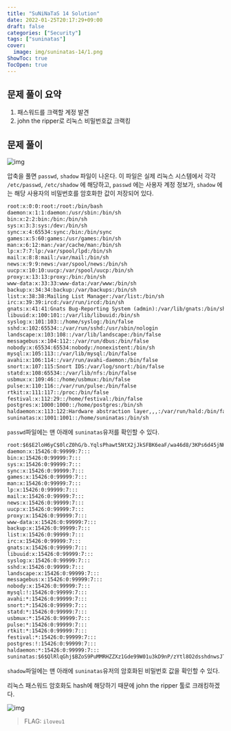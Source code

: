 ```yaml
---
title: "SuNiNaTaS 14 Solution"
date: 2022-01-25T20:17:29+09:00
draft: false
categories: ["Security"]
tags: ["suninatas"]
cover:
  image: img/suninatas-14/1.png
ShowToc: true
TocOpen: true
---
```


## 문제 풀이 요약

1. 패스워드를 크랙할 계정 발견
2. john the ripper로 리눅스 비밀번호값 크랙킹

## 문제 풀이

![img](/img/suninatas-14/1.png)

압축을 풀면 `passwd`, `shadow` 파일이 나온다. 이 파일은 실제 리눅스 시스템에서 각각 `/etc/passwd`, `/etc/shadow` 에 해당하고, `passwd` 에는 사용자 계정 정보가, `shadow` 에는 해당 사용자의 비밀번호를 암호화한 값이 저장되어 있다.  

```txt {linenos=true}
root:x:0:0:root:/root:/bin/bash
daemon:x:1:1:daemon:/usr/sbin:/bin/sh
bin:x:2:2:bin:/bin:/bin/sh
sys:x:3:3:sys:/dev:/bin/sh
sync:x:4:65534:sync:/bin:/bin/sync
games:x:5:60:games:/usr/games:/bin/sh
man:x:6:12:man:/var/cache/man:/bin/sh
lp:x:7:7:lp:/var/spool/lpd:/bin/sh
mail:x:8:8:mail:/var/mail:/bin/sh
news:x:9:9:news:/var/spool/news:/bin/sh
uucp:x:10:10:uucp:/var/spool/uucp:/bin/sh
proxy:x:13:13:proxy:/bin:/bin/sh
www-data:x:33:33:www-data:/var/www:/bin/sh
backup:x:34:34:backup:/var/backups:/bin/sh
list:x:38:38:Mailing List Manager:/var/list:/bin/sh
irc:x:39:39:ircd:/var/run/ircd:/bin/sh
gnats:x:41:41:Gnats Bug-Reporting System (admin):/var/lib/gnats:/bin/sh
libuuid:x:100:101::/var/lib/libuuid:/bin/sh
syslog:x:101:103::/home/syslog:/bin/false
sshd:x:102:65534::/var/run/sshd:/usr/sbin/nologin
landscape:x:103:108::/var/lib/landscape:/bin/false
messagebus:x:104:112::/var/run/dbus:/bin/false
nobody:x:65534:65534:nobody:/nonexistent:/bin/sh
mysql:x:105:113::/var/lib/mysql:/bin/false
avahi:x:106:114::/var/run/avahi-daemon:/bin/false
snort:x:107:115:Snort IDS:/var/log/snort:/bin/false
statd:x:108:65534::/var/lib/nfs:/bin/false
usbmux:x:109:46::/home/usbmux:/bin/false
pulse:x:110:116::/var/run/pulse:/bin/false
rtkit:x:111:117::/proc:/bin/false
festival:x:112:29::/home/festival:/bin/false
postgres:x:1000:1000::/home/postgres:/bin/sh
haldaemon:x:113:122:Hardware abstraction layer,,,:/var/run/hald:/bin/false
suninatas:x:1001:1001::/home/suninatas:/bin/sh
```

`passwd`파일에는 맨 아래에 `suninatas`유저를 확인할 수 있다.

```txt {linenos=true}
root:$6$E2loH6yC$0lcZ0hG/b.YqlsPhawt5NtX2jJkSFBK6eaF/wa46d8/3KPs6d45jNHgNoJOl7X1RsOrYsZ.J/BBexJ93ECVfW.:15426:0:99999:7:::
daemon:x:15426:0:99999:7:::
bin:x:15426:0:99999:7:::
sys:x:15426:0:99999:7:::
sync:x:15426:0:99999:7:::
games:x:15426:0:99999:7:::
man:x:15426:0:99999:7:::
lp:x:15426:0:99999:7:::
mail:x:15426:0:99999:7:::
news:x:15426:0:99999:7:::
uucp:x:15426:0:99999:7:::
proxy:x:15426:0:99999:7:::
www-data:x:15426:0:99999:7:::
backup:x:15426:0:99999:7:::
list:x:15426:0:99999:7:::
irc:x:15426:0:99999:7:::
gnats:x:15426:0:99999:7:::
libuuid:x:15426:0:99999:7:::
syslog:x:15426:0:99999:7:::
sshd:x:15426:0:99999:7:::
landscape:x:15426:0:99999:7:::
messagebus:x:15426:0:99999:7:::
nobody:x:15426:0:99999:7:::
mysql:!:15426:0:99999:7:::
avahi:*:15426:0:99999:7:::
snort:*:15426:0:99999:7:::
statd:*:15426:0:99999:7:::
usbmux:*:15426:0:99999:7:::
pulse:*:15426:0:99999:7:::
rtkit:*:15426:0:99999:7:::
festival:*:15426:0:99999:7:::
postgres:!:15426:0:99999:7:::
haldaemon:*:15426:0:99999:7:::
suninatas:$6$QlRlqGhj$BZoS9PuMMRHZZXz1Gde99W01u3kD9nP/zYtl8O2dsshdnwsJT/1lZXsLar8asQZpqTAioiey4rKVpsLm/bqrX/:15427:0:99999:7:::
```

`shadow`파일에는 맨 아래에 `suninatas`유저의 암호화된 비밀번호 값을 확인할 수 있다.

리눅스 패스워드 암호화도 hash에 해당하기 때문에 john the ripper 툴로 크래킹하겠다.

![img](/img/suninatas-14/2.png)

> FLAG: `iloveu1`
